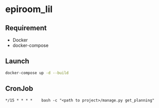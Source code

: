 # epiroom_lil

## Requirement
- Docker
- docker-compose

## Launch

```bash
docker-compose up -d --build
```

## CronJob

```cron
*/15 * * * *	bash -c "<path to project>/manage.py get_planning"
```
